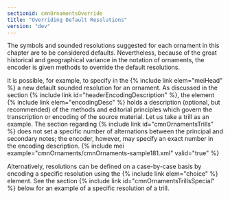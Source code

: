 ```yaml
---
sectionid: cmnOrnamentsOverride
title: "Overriding Default Resolutions"
version: "dev"
---
```


The symbols and sounded resolutions suggested for each ornament in this chapter are to be considered defaults. Nevertheless, because of the great historical and geographical variance in the notation of ornaments, the encoder is given methods to override the default resolutions.

It is possible, for example, to specify in the {% include link elem="meiHead" %} a new default sounded resolution for an ornament. As discussed in the section {% include link id="headerEncodingDescription" %}, the element {% include link elem="encodingDesc" %} holds a description (optional, but recommended) of the methods and editorial principles which govern the transcription or encoding of the source material. Let us take a trill as an example. The section regarding {% include link id="cmnOrnamentsTrills" %} does not set a specific number of alternations between the principal and secondary notes; the encoder, however, may specify an exact number in the encoding description.
{% include mei example="cmnOrnaments/cmnOrnaments-sample181.xml" valid="true" %}
    
Alternatively, resolutions can be defined on a case-by-case basis by encoding a specific resolution using the {% include link elem="choice" %} element. See the section {% include link id="cmnOrnamentsTrillsSpecial" %} below for an example of a specific resolution of a trill.
